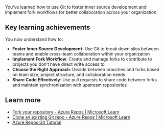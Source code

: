 You've learned how to use Git to foster inner source development and implement fork workflows for better collaboration across your organization.

## Key learning achievements

You now understand how to:

- **Foster Inner Source Development**: Use Git to break down silos between teams and enable cross-team collaboration within your organization
- **Implement Fork Workflow**: Create and manage forks to contribute to projects you don't have direct write access to
- **Choose the Right Approach**: Decide between branches and forks based on team size, project structure, and collaboration needs
- **Share Code Effectively**: Use pull requests to share code between forks and maintain synchronization with upstream repositories

## Learn more

- [Fork your repository - Azure Repos | Microsoft Learn](/azure/devops/repos/git/forks)
- [Clone an existing Git repo - Azure Repos | Microsoft Learn](/azure/devops/repos/git/clone)
- [Azure Repos Git Tutorial](/azure/devops/repos/git/gitworkflow)
